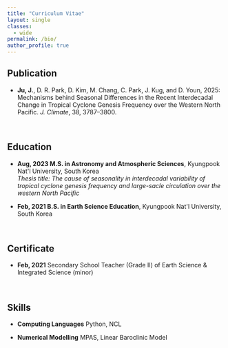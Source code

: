 ```yaml
---
title: "Curriculum Vitae"
layout: single
classes:
  - wide
permalink: /bio/
author_profile: true
---
```


## Publication

* **Ju, J.**, D. R. Park, D. Kim, M. Chang, C. Park, J. Kug, and D. Youn, 2025: <a href="https://journals.ametsoc.org/view/journals/clim/38/15/JCLI-D-24-0604.1.xml" target="_blank" rel="noopener noreferrer" style="color: inherit; text-decoration: none;">Mechanisms behind Seasonal Differences in the Recent Interdecadal Change in Tropical Cyclone Genesis Frequency over the Western North Pacific.</a> *J. Climate*, 38, 3787–3800.

<br>

## Education

* **Aug, 2023 M.S. in Astronomy and Atmospheric Sciences**, Kyungpook Nat'l University, South Korea   
  *Thesis title: The cause of seasonality in interdecadal variability of tropical cyclone genesis frequency and large-sacle circulation over the western North Pacific*

* **Feb, 2021 B.S. in Earth Science Education**, Kyungpook Nat'l University, South Korea   

<br>

## Certificate
* **Feb, 2021** Secondary School Teacher (Grade II) of Earth Science & Integrated Science (minor)

<br>

## Skills

* **Computing Languages** Python, NCL

* **Numerical Modelling** MPAS, Linear Baroclinic Model
